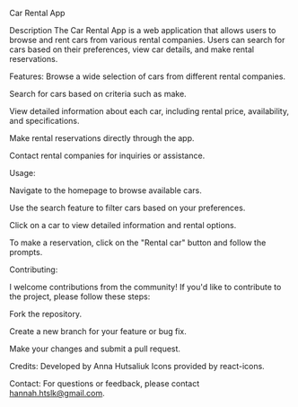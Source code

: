 Car Rental App

Description The Car Rental App is a web application that allows users to browse
and rent cars from various rental companies. Users can search for cars based on
their preferences, view car details, and make rental reservations.

Features: Browse a wide selection of cars from different rental companies.

Search for cars based on criteria such as make.

View detailed information about each car, including rental price, availability,
and specifications.

Make rental reservations directly through the app.

Contact rental companies for inquiries or assistance.

Usage:

Navigate to the homepage to browse available cars.

Use the search feature to filter cars based on your preferences.

Click on a car to view detailed information and rental options.

To make a reservation, click on the "Rental car" button and follow the prompts.

Contributing:

I welcome contributions from the community! If you'd like to contribute to the
project, please follow these steps:

Fork the repository.

Create a new branch for your feature or bug fix.

Make your changes and submit a pull request.

Credits: Developed by Anna Hutsaliuk Icons provided by react-icons.

Contact: For questions or feedback, please contact hannah.htslk@gmail.com.
